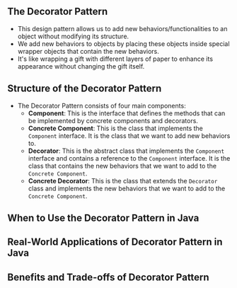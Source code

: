 ## The Decorator Pattern
- This design pattern allows us to add new behaviors/functionalities to an object without modifying its structure.
- We add new behaviors to objects by placing these objects inside special wrapper objects that contain the new behaviors. 
- It's like wrapping a gift with different layers of paper to enhance its appearance without changing the gift itself.


## Structure of the Decorator Pattern
- The Decorator Pattern consists of four main components:
  - **Component**: This is the interface that defines the methods that can be implemented by concrete components and decorators.
  - **Concrete Component**: This is the class that implements the `Component` interface. It is the class that we want to add new behaviors to.
  - **Decorator**: This is the abstract class that implements the `Component` interface and contains a reference to the `Component` interface. It is the class that contains the new behaviors that we want to add to the `Concrete Component`.
  - **Concrete Decorator**: This is the class that extends the `Decorator` class and implements the new behaviors that we want to add to the `Concrete Component`.

## When to Use the Decorator Pattern in Java

## Real-World Applications of Decorator Pattern in Java

## Benefits and Trade-offs of Decorator Pattern

